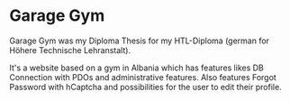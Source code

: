 # Garage Gym

Garage Gym was my Diploma Thesis for my HTL-Diploma (german for Höhere Technische Lehranstalt). 

It's a website based on a gym in Albania which has features likes DB Connection with PDOs and administrative features. Also features Forgot Password with hCaptcha and possibilities for the user to edit their profile.
